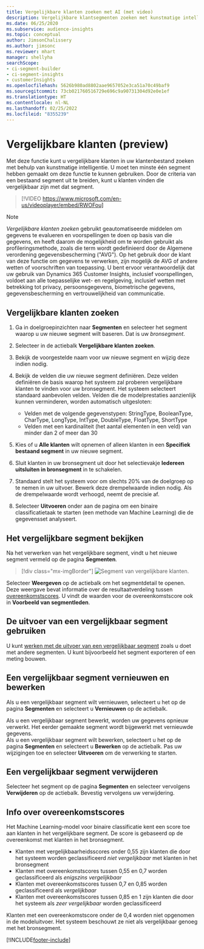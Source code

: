 ```yaml
---
title: Vergelijkbare klanten zoeken met AI (met video)
description: Vergelijkbare klantsegmenten zoeken met kunstmatige intelligentie.
ms.date: 06/25/2020
ms.subservice: audience-insights
ms.topic: conceptual
author: JimsonChalissery
ms.author: jimsonc
ms.reviewer: mhart
manager: shellyha
searchScope:
- ci-segment-builder
- ci-segment-insights
- customerInsights
ms.openlocfilehash: 5626b980ad8802aae9657052e3ca51a70c49baf9
ms.sourcegitcommit: 73cb021760516729e696c9a90731304d92e0e1ef
ms.translationtype: HT
ms.contentlocale: nl-NL
ms.lasthandoff: 02/25/2022
ms.locfileid: "8355239"
---
```

# <a name="similar-customers-preview"></a>Vergelijkbare klanten (preview)

Met deze functie kunt u vergelijkbare klanten in uw klantenbestand zoeken met behulp van kunstmatige intelligentie. U moet ten minste één segment hebben gemaakt om deze functie te kunnen gebruiken. Door de criteria van een bestaand segment uit te breiden, kunt u klanten vinden die vergelijkbaar zijn met dat segment.

> [!VIDEO https://www.microsoft.com/en-us/videoplayer/embed/RWOFou]

> [!NOTE]
> *Vergelijkbare klanten zoeken* gebruikt geautomatiseerde middelen om gegevens te evalueren en voorspellingen te doen op basis van die gegevens, en heeft daarom de mogelijkheid om te worden gebruikt als profileringsmethode, zoals die term wordt gedefinieerd door de Algemene verordening gegevensbescherming ("AVG"). Op het gebruik door de klant van deze functie om gegevens te verwerken, zijn mogelijk de AVG of andere wetten of voorschriften van toepassing. U bent ervoor verantwoordelijk dat uw gebruik van Dynamics 365 Customer Insights, inclusief voorspellingen, voldoet aan alle toepasselijke wet- en regelgeving, inclusief wetten met betrekking tot privacy, persoonsgegevens, biometrische gegevens, gegevensbescherming en vertrouwelijkheid van communicatie.

## <a name="finding-similar-customers"></a>Vergelijkbare klanten zoeken

1. Ga in doelgroepinzichten naar **Segmenten** en selecteer het segment waarop u uw nieuwe segment wilt baseren. Dat is uw *bronsegment*.

1. Selecteer in de actiebalk **Vergelijkbare klanten zoeken**.

1. Bekijk de voorgestelde naam voor uw nieuwe segment en wijzig deze indien nodig.

1. Bekijk de velden die uw nieuwe segment definiëren. Deze velden definiëren de basis waarop het systeem zal proberen vergelijkbare klanten te vinden voor uw bronsegment. Het systeem selecteert standaard aanbevolen velden.
  Velden die de modelprestaties aanzienlijk kunnen verminderen, worden automatisch uitgesloten:
  
   - Velden met de volgende gegevenstypen: StringType, BooleanType, CharType, LongType, IntType, DoubleType, FloatType, ShortType
   - Velden met een kardinaliteit (het aantal elementen in een veld) van minder dan 2 of meer dan 30

1. Kies of u **Alle klanten** wilt opnemen of alleen klanten in een **Specifiek bestaand segment** in uw nieuwe segment.

1. Sluit klanten in uw bronsegment uit door het selectievakje **Iedereen uitsluiten in bronsegment** in te schakelen.

1. Standaard stelt het systeem voor om slechts 20% van de doelgroep op te nemen in uw uitvoer. Bewerk deze drempelwaarde indien nodig. Als de drempelwaarde wordt verhoogd, neemt de precisie af.

1. Selecteer **Uitvoeren** onder aan de pagina om een binaire classificatietaak te starten (een methode van Machine Learning) die de gegevensset analyseert.

## <a name="view-the-similar-segment"></a>Het vergelijkbare segment bekijken

Na het verwerken van het vergelijkbare segment, vindt u het nieuwe segment vermeld op de pagina **Segmenten**.

> [!div class="mx-imgBorder"]
> ![Segment van vergelijkbare klanten.](media/expanded-segment.png "Segment van vergelijkbare klanten")

Selecteer **Weergeven** op de actiebalk om het segmentdetail te openen. Deze weergave bevat informatie over de resultaatverdeling tussen [overeenkomstscores](#about-similarity-scores). U vindt de waarden voor de overeenkomstscore ook in **Voorbeeld van segmentleden**.

## <a name="use-the-output-of-a-similar-segment"></a>De uitvoer van een vergelijkbaar segment gebruiken

U kunt [werken met de uitvoer van een vergelijkbaar segment](segments.md) zoals u doet met andere segmenten. U kunt bijvoorbeeld het segment exporteren of een meting bouwen.

## <a name="refresh-and-edit-a-similar-segment"></a>Een vergelijkbaar segment vernieuwen en bewerken

Als u een vergelijkbaar segment wilt vernieuwen, selecteert u het op de pagina **Segmenten** en selecteert u **Vernieuwen** op de actiebalk.

Als u een vergelijkbaar segment bewerkt, worden uw gegevens opnieuw verwerkt. Het eerder gemaakte segment wordt bijgewerkt met vernieuwde gegevens.    
Als u een vergelijkbaar segment wilt bewerken, selecteert u het op de pagina **Segmenten** en selecteert u **Bewerken** op de actiebalk. Pas uw wijzigingen toe en selecteer **Uitvoeren** om de verwerking te starten.

## <a name="delete-a-similar-segment"></a>Een vergelijkbaar segment verwijderen

Selecteer het segment op de pagina **Segmenten** en selecteer vervolgens **Verwijderen** op de actiebalk. Bevestig vervolgens uw verwijdering.

## <a name="about-similarity-scores"></a>Info over overeenkomstscores

Het Machine Learning-model voor binaire classificatie kent een score toe aan klanten in het vergelijkbare segment. De score is gebaseerd op de overeenkomst met klanten in het bronsegment.

- Klanten met vergelijkbaarheidsscores onder 0,55 zijn klanten die door het systeem worden geclassificeerd *niet vergelijkbaar* met klanten in het bronsegment
- Klanten met overeenkomstscores tussen 0,55 en 0,7 worden geclassificeerd als *enigszins vergelijkbaar*
- Klanten met overeenkomstscores tussen 0,7 en 0,85 worden geclassificeerd als *vergelijkbaar*
- Klanten met overeenkomstscores tussen 0,85 en 1 zijn klanten die door het systeem als *zeer vergelijkbaar* worden geclassificeerd

Klanten met een overeenkomstscore onder de 0,4 worden niet opgenomen in de modeluitvoer. Het systeem beschouwt ze niet als vergelijkbaar genoeg met het bronsegment.


[!INCLUDE[footer-include](../includes/footer-banner.md)]